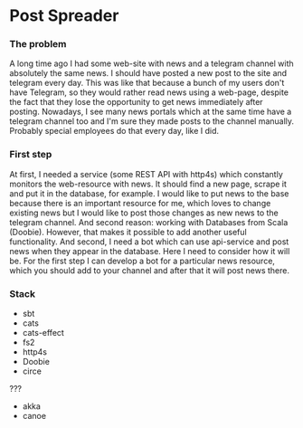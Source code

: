 Post Spreader
=============

### The problem
A long time ago I had some web-site with news and a telegram channel with absolutely the same news. I should have posted a new post to the site and telegram every day. This was like that because a bunch of my users don't have Telegram, so they would rather read news using a web-page, despite the fact that they lose the opportunity to get news immediately after posting.
Nowadays, I see many news portals which at the same time have a telegram channel too and I'm sure they made posts to the channel manually. Probably special employees do that every day, like I did.

### First step
At first, I needed a service (some REST API with http4s) which constantly monitors the web-resource with news. It should find a new page, scrape it and put it in the database, for example. I would like to put news to the base because there is an important resource for me, which loves to change existing news but I would like to post those changes as new news to the telegram channel. And second reason: working with Databases from Scala (Doobie). However, that makes it possible to add another useful functionality.
And second, I need a bot  which can use api-service and post news when they appear in the database. Here I need to consider how it will be. For the first step I can develop a bot for a particular news resource, which you should add to your channel and after that it will post news there.

### Stack

* sbt
* cats
* cats-effect
* fs2
* http4s
* Doobie
* circe

???
* akka
* canoe